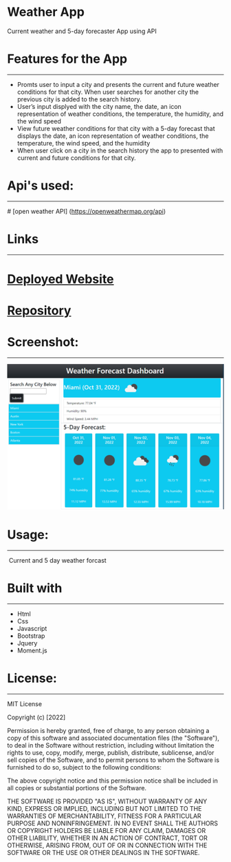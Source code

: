 # Weather App 

Current weather and 5-day forecaster App using API

# Features for the App 
-----------------------------------------------------------------------  
  - Promts user to input a city and presents the current and future weather conditions for that city. When user searches for another city the previous city is added to     the search history.
  - User’s input displyed with the city name, the date, an icon representation of weather conditions, the temperature, the humidity, and the wind speed
  - View future weather conditions for that city with a 5-day forecast that displays the date, an icon representation of weather conditions, the temperature, the wind speed, and the humidity
  - When user click on a city in the search history the app to presented with current and future conditions for that city.

# Api's used:
-----------------------------------------------------------------------
​# [open weather API] (https://openweathermap.org/api)

# Links
-----------------------------------------------------------------------
# [Deployed Website](https://micky-ad.github.io/Weather-App/)
# [Repository](https://github.com/Micky-Ad/Weather-App)


# Screenshot:
----------------------------------------------------------------------

 ![alt text](./assets/image/Screenshot.PNG)

# Usage:
----------------------------------------------------------------------
​ Current and 5 day weather forcast


# Built with
-----------------------------------------------------------------------
 - Html
 - Css
 - Javascript
 - Bootstrap
 - Jquery
 - Moment.js

# License:
-----------------------------------------------------------------------
MIT License

  Copyright (c) [2022]

Permission is hereby granted, free of charge, to any person obtaining a copy of this software and associated documentation files (the "Software"), to deal in the Software without restriction, including without limitation the rights to use, copy, modify, merge, publish, distribute, sublicense, and/or sell copies of the Software, and to permit persons to whom the Software is furnished to do so, subject to the following conditions:

The above copyright notice and this permission notice shall be included in all copies or substantial portions of the Software.

THE SOFTWARE IS PROVIDED "AS IS", WITHOUT WARRANTY OF ANY KIND, EXPRESS OR IMPLIED, INCLUDING BUT NOT LIMITED TO THE WARRANTIES OF MERCHANTABILITY, FITNESS FOR A PARTICULAR PURPOSE AND NONINFRINGEMENT. IN NO EVENT SHALL THE AUTHORS OR COPYRIGHT HOLDERS BE LIABLE FOR ANY CLAIM, DAMAGES OR OTHER LIABILITY, WHETHER IN AN ACTION OF CONTRACT, TORT OR OTHERWISE, ARISING FROM, OUT OF OR IN CONNECTION WITH THE SOFTWARE OR THE USE OR OTHER DEALINGS IN THE SOFTWARE.
